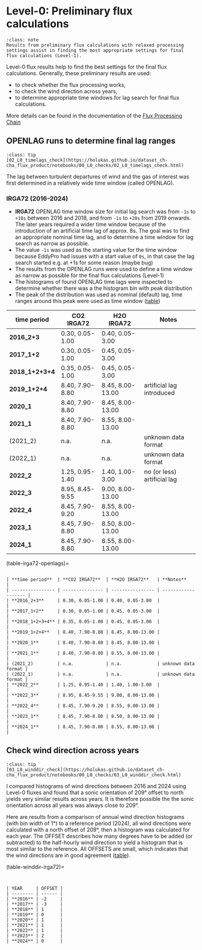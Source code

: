 # Level-0: Preliminary flux calculations

`````{admonition} Info
:class: note
Results from preliminary flux calculations with relaxed processing settings assist in finding the most appropriate settings for final flux calculations (Level-1).
`````

Level-0 flux results help to find the best settings for the final flux calculations. Generally, these preliminary results are used:
- to check whether the flux processing works,
- to check the wind direction across years,
- to determine appropriate time windows for lag search for final flux calculations.

More details can be found in the documentation of the [Flux Processing Chain](https://www.swissfluxnet.ethz.ch/index.php/data/ecosystem-fluxes/flux-processing-chain/#Step_2_Level-0_Preliminary_Flux_Calculations_With_OPENLAG_and_Other_Tests)

## OPENLAG runs to determine final lag ranges

`````{admonition} Notebook
:class: tip
[02_L0_timelags_check](https://holukas.github.io/dataset_ch-cha_flux_product/notebooks/00_L0_checks/02_L0_timelags_check.html)
`````

The lag between turbulent departures of wind and the gas of interest was first determined in a relatively wide time window (called OPENLAG).
### IRGA72 (2016-2024)

- **IRGA72** OPENLAG time window size for initial lag search was from `-1s` to `+10s` between 2016 and 2018, and from `-1s` to `+20s` from 2019 onwards. The later years required a wider time window because of the introduction of an artificial time lag of approx. 8s. The goal was to find an appropriate nominal time lag, and to determine a time window for lag search as narrow as possible.
- The value `-1s` was used as the starting value for the time window because EddyPro had issues with a start value of `0s`, in that case the lag search started e.g. at +1s for some reason (maybe bug)
- The results from the OPENLAG runs were used to define a time window as narrow as possible for the final flux calculations (Level-1)
- The histograms of found OPENLAG time lags were inspected to determine whether there was a the histogram bin with peak distribution
- The peak of the distribution was used as nominal (default) lag, time ranges around this peak were used as time window ([table](table-irga72-openlags))

| **time period**  | **CO2 IRGA72**  | **H2O IRGA72**   | **Notes**                   |
| ---------------- | --------------- | ---------------- | --------------------------- |
| **2016_2+3**     | 0.30, 0.05-1.00 | 0.40, 0.05-3.00  |                             |
| **2017_1+2**     | 0.30, 0.05-1.00 | 0.45, 0.05-3.00  |                             |
| **2018_1+2+3+4** | 0.35, 0.05-1.00 | 0.45, 0.05-3.00  |                             |
| **2019_1+2+4**   | 8.40, 7.90-8.80 | 8.45, 8.00-13.00 | artificial lag introduced   |
| **2020_1**       | 8.40, 7.90-8.80 | 8.45, 8.00-13.00 |                             |
| **2021_1**       | 8.40, 7.90-8.80 | 8.55, 8.00-13.00 |                             |
| (2021_2)         | n.a.            | n.a.             | unknown data format         |
| (2022_1)         | n.a.            | n.a.             | unknown data format         |
| **2022_2**       | 1.25, 0.95-1.40 | 1.40, 1.00-3.00  | no (or less) artificial lag |
| **2022_3**       | 8.95, 8.45-9.55 | 9.00, 8.00-13.00 |                             |
| **2022_4**       | 8.45, 7.90-9.20 | 8.55, 8.00-13.00 |                             |
| **2023_1**       | 8.45, 7.90-8.80 | 8.50, 8.00-13.00 |                             |
| **2024_1**       | 8.45, 7.90-8.80 | 8.55, 8.00-13.00 |                             |

(table-irga72-openlags)=
```{table} IRGA nominal (default) time lags and size of the lag search windows for different time periods in seconds. Used for CO2 and H2O (LE) in final flux calculations.

| **time period**  | **CO2 IRGA72**  | **H2O IRGA72**   | **Notes**           |
| ---------------- | --------------- | ---------------- | ------------------- |
| **2016_2+3**     | 0.30, 0.05-1.00 | 0.40, 0.05-3.00  |                     |
| **2017_1+2**     | 0.30, 0.05-1.00 | 0.45, 0.05-3.00  |                     |
| **2018_1+2+3+4** | 0.35, 0.05-1.00 | 0.45, 0.05-3.00  |                     |
| **2019_1+2+4**   | 8.40, 7.90-8.80 | 8.45, 8.00-13.00 |                     |
| **2020_1**       | 8.40, 7.90-8.80 | 8.45, 8.00-13.00 |                     |
| **2021_1**       | 8.40, 7.90-8.80 | 8.55, 8.00-13.00 |                     |
| (2021_2)         | n.a.            | n.a.             | unknown data format |
| (2022_1)         | n.a.            | n.a.             | unknown data format |
| **2022_2**       | 1.25, 0.95-1.40 | 1.40, 1.00-3.00  |                     |
| **2022_3**       | 8.95, 8.45-9.55 | 9.00, 8.00-13.00 |                     |
| **2022_4**       | 8.45, 7.90-9.20 | 8.55, 8.00-13.00 |                     |
| **2023_1**       | 8.45, 7.90-8.80 | 8.50, 8.00-13.00 |                     |
| **2024_1**       | 8.45, 7.90-8.80 | 8.55, 8.00-13.00 |                     |
```


## Check wind direction across years

`````{admonition} Notebook
:class: tip
[03_L0_winddir_check](https://holukas.github.io/dataset_ch-cha_flux_product/notebooks/00_L0_checks/03_L0_winddir_check.html)
`````



I compared histograms of wind directions between 2016 and 2024 using Level-0 fluxes and found that a sonic orientation of 209° offset to north yields very similar results across years. It is therefore possible the the sonic orientation across all years was always close to 209°.

Here are results from a comparison of annual wind direction histograms (with bin width of 1°) to a reference period (2024), all wind directions were calculated with a north offset of 209°, then a histogram was calculated for each year. The OFFSET describes how many degrees have to be added (or subtracted) to the half-hourly wind direction to yield a histogram that is most similar to the reference. All OFFSETS are small, which indicates that the wind directions are in good agreement ([table](table-winddir-irga72)).

(table-winddir-irga72)=
```{table} Wind direction offsets for the IRGA72 years 2016-2024 (in degrees) compared to a reference period (2024) from Level-0 OPENLAG runs.


| YEAR     | OFFSET |
| -------- | ------ |
| **2016** | -2     |
| **2017** | -3     |
| **2018** | 1      |
| **2019** | 0      |
| **2020** | 1      |
| **2021** | 1      |
| **2022** | 1      |
| **2023** | 2      |
| **2024** | 0      |

```
